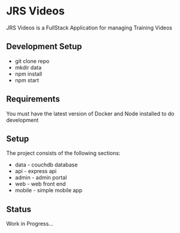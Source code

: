 # JRS Videos

JRS Videos is a FullStack Application for managing Training Videos

## Development Setup 


* git clone repo
* mkdir data
* npm install
* npm start

## Requirements

You must have the latest version of Docker and Node installed to do development

## Setup

The project consists of the following sections:

* data - couchdb database
* api - express api 
* admin - admin portal 
* web - web front end
* mobile - simple mobile app

## Status

Work in Progress...


